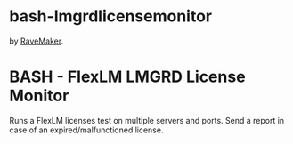 bash-lmgrdlicensemonitor
========================
by [RaveMaker][RaveMaker].

BASH - FlexLM LMGRD License Monitor
===================================

Runs a FlexLM licenses test on multiple servers and ports.
Send a report in case of an expired/malfunctioned license.

[RaveMaker]: http://ravemaker.net
